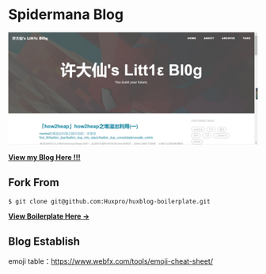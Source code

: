 # Spidermana Blog

![my blog home](/img/newposts/myblog.png)

[**View my Blog Here !!!**](https://spidermana.github.io)

## Fork From

```
$ git clone git@github.com:Huxpro/huxblog-boilerplate.git
```

**[View Boilerplate Here &rarr;](http://huangxuan.me/huxblog-boilerplate/)**

## Blog Establish

emoji table：https://www.webfx.com/tools/emoji-cheat-sheet/